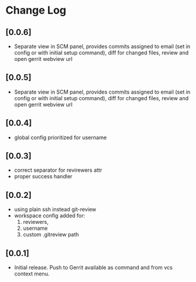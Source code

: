 # Change Log

## [0.0.6]

- Separate view in SCM panel, provides commits assigned to email (set in config or with initial setup command), diff for changed files, review and open gerrit webview url

## [0.0.5]

- Separate view in SCM panel, provides commits assigned to email (set in config or with initial setup command), diff for changed files, review and open gerrit webview url

## [0.0.4]

- global config prioritized for username

## [0.0.3]

- correct separator for revirewers attr
- proper success handler

## [0.0.2]

- using plain ssh instead git-review
- workspace config added for:
   1. reviewers, 
   2. username
   3. custom .gitreview path

## [0.0.1]

- Initial release. Push to Gerrit available as command and from vcs context menu.